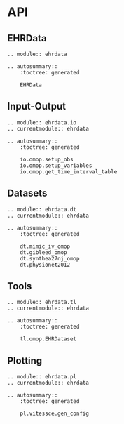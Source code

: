 # API

## EHRData

```{eval-rst}
.. module:: ehrdata

.. autosummary::
    :toctree: generated

    EHRData
```

## Input-Output

```{eval-rst}
.. module:: ehrdata.io
.. currentmodule:: ehrdata

.. autosummary::
    :toctree: generated

    io.omop.setup_obs
    io.omop.setup_variables
    io.omop.get_time_interval_table
```

## Datasets

```{eval-rst}
.. module:: ehrdata.dt
.. currentmodule:: ehrdata

.. autosummary::
    :toctree: generated

    dt.mimic_iv_omop
    dt.gibleed_omop
    dt.synthea27nj_omop
    dt.physionet2012
```

## Tools

```{eval-rst}
.. module:: ehrdata.tl
.. currentmodule:: ehrdata

.. autosummary::
    :toctree: generated

    tl.omop.EHRDataset
```

## Plotting

```{eval-rst}
.. module:: ehrdata.pl
.. currentmodule:: ehrdata

.. autosummary::
    :toctree: generated

    pl.vitessce.gen_config
```
